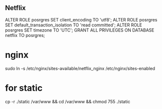 ## Netflix

ALTER ROLE posrgres SET client_encoding TO 'utf8';
ALTER ROLE posrgres SET default_transaction_isolation TO 'read committed';
ALTER ROLE posrgres SET timezone TO 'UTC';
GRANT ALL PRIVILEGES ON DATABASE netflix TO posrgres;


# nginx
sudo ln -s /etc/nginx/sites-available/netflix_nginx /etc/nginx/sites-enabled


# for static
cp -r ./static /var/www && cd /var/www && chmod 755 ./static


